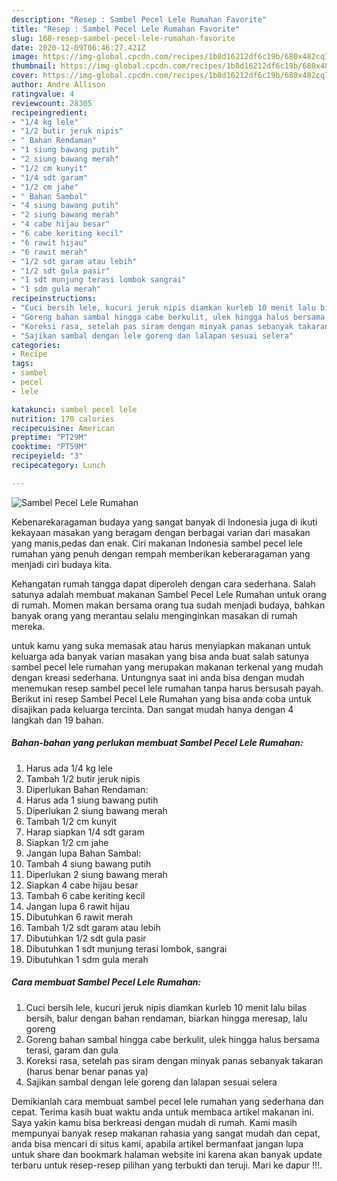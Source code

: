 ```yaml
---
description: "Resep : Sambel Pecel Lele Rumahan Favorite"
title: "Resep : Sambel Pecel Lele Rumahan Favorite"
slug: 168-resep-sambel-pecel-lele-rumahan-favorite
date: 2020-12-09T06:46:27.421Z
image: https://img-global.cpcdn.com/recipes/1b8d16212df6c19b/680x482cq70/sambel-pecel-lele-rumahan-foto-resep-utama.jpg
thumbnail: https://img-global.cpcdn.com/recipes/1b8d16212df6c19b/680x482cq70/sambel-pecel-lele-rumahan-foto-resep-utama.jpg
cover: https://img-global.cpcdn.com/recipes/1b8d16212df6c19b/680x482cq70/sambel-pecel-lele-rumahan-foto-resep-utama.jpg
author: Andre Allison
ratingvalue: 4
reviewcount: 28305
recipeingredient:
- "1/4 kg lele"
- "1/2 butir jeruk nipis"
- " Bahan Rendaman"
- "1 siung bawang putih"
- "2 siung bawang merah"
- "1/2 cm kunyit"
- "1/4 sdt garam"
- "1/2 cm jahe"
- " Bahan Sambal"
- "4 siung bawang putih"
- "2 siung bawang merah"
- "4 cabe hijau besar"
- "6 cabe keriting kecil"
- "6 rawit hijau"
- "6 rawit merah"
- "1/2 sdt garam atau lebih"
- "1/2 sdt gula pasir"
- "1 sdt munjung terasi lombok sangrai"
- "1 sdm gula merah"
recipeinstructions:
- "Cuci bersih lele, kucuri jeruk nipis diamkan kurleb 10 menit lalu bilas bersih, balur dengan bahan rendaman, biarkan hingga meresap, lalu goreng"
- "Goreng bahan sambal hingga cabe berkulit, ulek hingga halus bersama terasi, garam dan gula"
- "Koreksi rasa, setelah pas siram dengan minyak panas sebanyak takaran (harus benar benar panas ya)"
- "Sajikan sambal dengan lele goreng dan lalapan sesuai selera"
categories:
- Recipe
tags:
- sambel
- pecel
- lele

katakunci: sambel pecel lele 
nutrition: 170 calories
recipecuisine: American
preptime: "PT29M"
cooktime: "PT59M"
recipeyield: "3"
recipecategory: Lunch

---
```



![Sambel Pecel Lele Rumahan](https://img-global.cpcdn.com/recipes/1b8d16212df6c19b/680x482cq70/sambel-pecel-lele-rumahan-foto-resep-utama.jpg)

Kebenarekaragaman budaya yang sangat banyak di Indonesia juga di ikuti kekayaan masakan yang beragam dengan berbagai varian dari masakan yang manis,pedas dan enak. Ciri makanan Indonesia sambel pecel lele rumahan yang penuh dengan rempah memberikan keberaragaman yang menjadi ciri budaya kita.




Kehangatan rumah tangga dapat diperoleh dengan cara sederhana. Salah satunya adalah membuat makanan Sambel Pecel Lele Rumahan untuk orang di rumah. Momen makan bersama orang tua sudah menjadi budaya, bahkan banyak orang yang merantau selalu menginginkan masakan di rumah mereka.

untuk kamu yang suka memasak atau harus menyiapkan makanan untuk keluarga ada banyak varian masakan yang bisa anda buat salah satunya sambel pecel lele rumahan yang merupakan makanan terkenal yang mudah dengan kreasi sederhana. Untungnya saat ini anda bisa dengan mudah menemukan resep sambel pecel lele rumahan tanpa harus bersusah payah.
Berikut ini resep Sambel Pecel Lele Rumahan yang bisa anda coba untuk disajikan pada keluarga tercinta. Dan sangat mudah hanya dengan 4 langkah dan 19 bahan.


<!--inarticleads1-->

##### Bahan-bahan yang perlukan membuat Sambel Pecel Lele Rumahan:

1. Harus ada 1/4 kg lele
1. Tambah 1/2 butir jeruk nipis
1. Diperlukan  Bahan Rendaman:
1. Harus ada 1 siung bawang putih
1. Diperlukan 2 siung bawang merah
1. Tambah 1/2 cm kunyit
1. Harap siapkan 1/4 sdt garam
1. Siapkan 1/2 cm jahe
1. Jangan lupa  Bahan Sambal:
1. Tambah 4 siung bawang putih
1. Diperlukan 2 siung bawang merah
1. Siapkan 4 cabe hijau besar
1. Tambah 6 cabe keriting kecil
1. Jangan lupa 6 rawit hijau
1. Dibutuhkan 6 rawit merah
1. Tambah 1/2 sdt garam atau lebih
1. Dibutuhkan 1/2 sdt gula pasir
1. Dibutuhkan 1 sdt munjung terasi lombok, sangrai
1. Dibutuhkan 1 sdm gula merah




<!--inarticleads2-->

##### Cara membuat  Sambel Pecel Lele Rumahan:

1. Cuci bersih lele, kucuri jeruk nipis diamkan kurleb 10 menit lalu bilas bersih, balur dengan bahan rendaman, biarkan hingga meresap, lalu goreng
1. Goreng bahan sambal hingga cabe berkulit, ulek hingga halus bersama terasi, garam dan gula
1. Koreksi rasa, setelah pas siram dengan minyak panas sebanyak takaran (harus benar benar panas ya)
1. Sajikan sambal dengan lele goreng dan lalapan sesuai selera




Demikianlah cara membuat sambel pecel lele rumahan yang sederhana dan cepat. Terima kasih buat waktu anda untuk membaca artikel makanan ini. Saya yakin kamu bisa berkreasi dengan mudah di rumah. Kami masih mempunyai banyak resep makanan rahasia yang sangat mudah dan cepat, anda bisa mencari di situs kami, apabila artikel bermanfaat jangan lupa untuk share dan bookmark halaman website ini karena akan banyak update terbaru untuk resep-resep pilihan yang terbukti dan teruji. Mari ke dapur !!!. 
